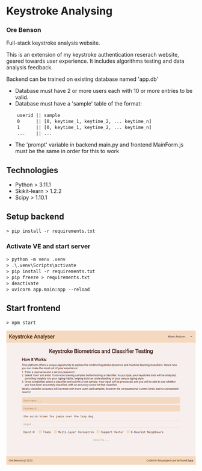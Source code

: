 # Keystroke Analysing
### Ore Benson

Full-stack keystroke analysis website.

This is an extension of my keystroke authentication reserach website, geared towards user experience.
It includes algorithms testing and data analysis feedback.

Backend can be trained on existing database named 'app.db'
* Database must have 2 or more users each with 10 or more entries to be valid.
* Database must have a 'sample' table of the format:
```
    userid || sample
    0      || [0, keytime_1, keytime_2, ... keytime_n] 
    1      || [0, keytime_1, keytime_2, ... keytime_n] 
    ...    || ... 
```
* The 'prompt' variable in backend main.py and frontend MainForm.js must be the same in order for this to work


## Technologies
* Python > 3.11.1
* Skikit-learn > 1.2.2
* Scipy > 1.10.1

## Setup backend
```
> pip install -r requirements.txt
```
### Activate VE and start server
```
> python -m venv .venv
> .\.venv\Scripts\activate
> pip install -r requirements.txt
> pip freeze > requirements.txt
> deactivate
> uvicorn app.main:app --reload
```

## Start frontend
```
> npm start
```

![front_page](/assets/keystrokes.PNG)
